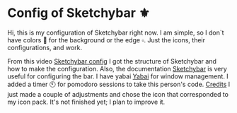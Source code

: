 # Config of Sketchybar ⚜️

Hi, this is my configuration of Sketchybar right now. 
I am simple, so I don`t have colors 🤍 for the background or the edge ▫️. 
Just the icons, their configurations, and work. 

From this video [Sketchybar config](https://www.josean.com/posts/sketchybar-setup) 
I got the structure of Sketchybar and how to make the configuration. 
Also, the documentation [Sketchybar](https://felixkratz.github.io/SketchyBar/) is very useful for configuring the bar. 
I have yabai [Yabai](https://github.com/koekeishiya/yabai) for window management. 
I added a timer 🕙 for pomodoro sessions to take this person's code.
[Credits](https://github.com/FelixKratz/SketchyBar/discussions/12?sort=top#discussioncomment-7987629) 
I just made a couple of adjustments and chose the icon that corresponded to my icon pack. It's not finished yet; I plan to improve it.

